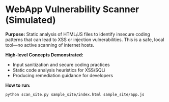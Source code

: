 # WebApp Vulnerability Scanner (Simulated)

**Purpose:** Static analysis of HTML/JS files to identify insecure coding patterns that can lead to XSS or injection vulnerabilities. This is a safe, local tool—no active scanning of internet hosts.

**High-level Concepts Demonstrated:**
- Input sanitization and secure coding practices
- Static code analysis heuristics for XSS/SQLi
- Producing remediation guidance for developers

**How to run:**
```bash
python scan_site.py sample_site/index.html sample_site/app.js
```
